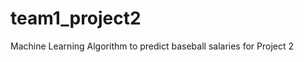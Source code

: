 team1_project2
==============

Machine Learning Algorithm to predict baseball salaries for Project 2
